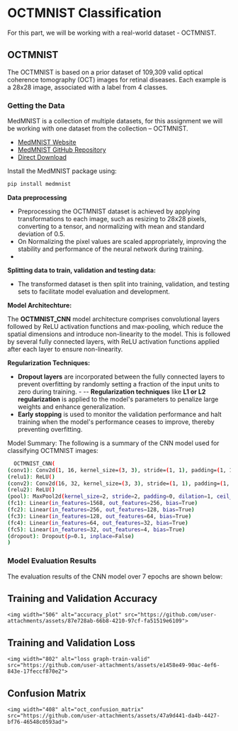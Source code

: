 # OCTMNIST Classification

For this part, we will be working with a real-world dataset - OCTMNIST.

## OCTMNIST

The OCTMNIST is based on a prior dataset of 109,309 valid optical coherence tomography (OCT) images for retinal diseases. Each example is a 28x28 image, associated with a label from 4 classes.

### Getting the Data

MedMNIST is a collection of multiple datasets, for this assignment we will be working with one dataset from the collection – OCTMNIST.

- [MedMNIST Website](https://medmnist.com/)
- [MedMNIST GitHub Repository](https://github.com/MedMNIST/MedMNIST)
- [Direct Download](https://zenodo.org/record/6496656)

Install the MedMNIST package using:
```sh
pip install medmnist
```

**Data preprocessing**

- Preprocessing the OCTMNIST dataset is achieved by applying transformations to each image, such as resizing to 28x28 pixels, converting to a tensor, and normalizing with mean and standard deviation of 0.5. 
- On Normalizing the pixel values are scaled appropriately, improving the stability and performance of the neural network during training.
- 
**Splitting data to train, validation and testing data:**

- The transformed dataset is then split into training, validation, and testing sets to facilitate model evaluation and development.

**Model Architechture:**

The **OCTMNIST_CNN** model architecture comprises convolutional layers followed by ReLU activation functions and max-pooling, which reduce the spatial dimensions and introduce non-linearity to the model. This is followed by several fully connected layers, with ReLU activation functions applied after each layer to ensure non-linearity. 

**Regularization Techniques:**

- **Dropout layers** are incorporated between the fully connected layers to prevent overfitting by randomly setting a fraction of the input units to zero during training. - -- **Regularization techniques** like **L1 or L2 regularization** is applied to the model's parameters to penalize large weights and enhance generalization.
- **Early stopping** is  used to monitor the validation performance and halt training when the model's performance ceases to improve, thereby preventing overfitting.


 Model Summary:
 The following is a summary of the CNN model used for classifying OCTMNIST images:
```sh
  OCTMNIST_CNN(
(conv1): Conv2d(1, 16, kernel_size=(3, 3), stride=(1, 1), padding=(1, 1))
(relu1): ReLU()
(conv2): Conv2d(16, 32, kernel_size=(3, 3), stride=(1, 1), padding=(1, 1))
(relu2): ReLU()
(pool): MaxPool2d(kernel_size=2, stride=2, padding=0, dilation=1, ceil_mode=False)
(fc1): Linear(in_features=1568, out_features=256, bias=True)
(fc2): Linear(in_features=256, out_features=128, bias=True)
(fc3): Linear(in_features=128, out_features=64, bias=True)
(fc4): Linear(in_features=64, out_features=32, bias=True)
(fc5): Linear(in_features=32, out_features=4, bias=True)
(dropout): Dropout(p=0.1, inplace=False)
)
```


### Model Evaluation Results
  The evaluation results of the CNN model over 7 epochs are shown below:


## Training and Validation Accuracy
    <img width="506" alt="accuracy_plot" src="https://github.com/user-attachments/assets/87e728ab-66b8-4210-97cf-fa51519e6109">
## Training and Validation Loss
    <img width="802" alt="loss graph-train-valid" src="https://github.com/user-attachments/assets/e1458e49-90ac-4ef6-843e-17feccf870e2">
## Confusion Matrix
    <img width="408" alt="oct_confusion_matrix" src="https://github.com/user-attachments/assets/47a9d441-da4b-4427-bf76-46548c0593ad">
